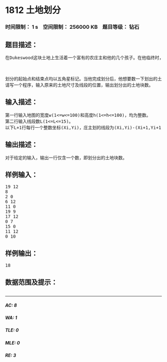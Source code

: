 # 1812 土地划分   
### 时间限制： 1 s&nbsp;&nbsp;&nbsp;&nbsp;空间限制： 256000 KB&nbsp;&nbsp;&nbsp;&nbsp;题目等级： 钻石  
## 题目描述：  

<pre>
在Dukeswood这块土地上生活着一个富有的农庄主和他的几个孩子。在他临终时，他想把他的土地分给他的孩子。他有许多农场，每个农场都是一块矩形土地。他在农场地图上划上一些直线将矩形分成若干块。当他划直线时，他总是从矩形边界上的某一点划到另一个矩形边界上的点，这条线的结束点将成为下一条线的起始点。他划线时从不会让任三线共点。例如下图是某一种划分结果。
 
 
 
划分的起始点和结束点均以五角星标记。当他完成划分后，他想要数一下划出的土地的块数以确保每个孩子都有一块地。例如，上图中土地被划分成18块。然而这个庄主由于年迈常会数错，因而他寻求你的帮助。
请写一个程序，输入原来的土地尺寸及线段的位置，输出划分出的土地块数。
</pre>
  
  
## 输入描述：  

<pre>
第一行输入地图的宽度w(1<=w<=100)和高度h(1<=h<=100)，均为整数。
第二行输入线段数L(1<=L<=15)。
以下L+1行每行一个整数坐标(Xi,Yi)，庄主划的线段为(Xi,Yi)-(Xi+1,Yi+1)，i=1,2,…,L。当然(Xi,Yi)必定在矩形的边界上。
</pre>
  
  
## 输出描述：  

<pre>
对于给定的输入，输出一行仅含一个数，即划分出的土地块数。
</pre>
  
  
## 样例输入：  

<pre>
19 12
8
2 0
6 12
11 0
19 9
17 12
0 7
15 0
11 12
0 10
</pre>
  
  
## 样例输出：  

<pre>
18
</pre>
  
  
## 数据范围及提示：  

<pre>
</pre>
  
  
***  

##### AC: 8  
##### WA: 1  
##### TLE: 0  
##### MLE: 0  
##### RE: 3  
